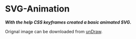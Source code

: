 # SVG-Animation

***With the help CSS keyframes created a basic animated SVG.***

Orignal image can be downloaded from [unDraw](https://42f2671d685f51e10fc6-b9fcecea3e50b3b59bdc28dead054ebc.ssl.cf5.rackcdn.com/illustrations/Ride_a_bicycle_2yok.svg). 
